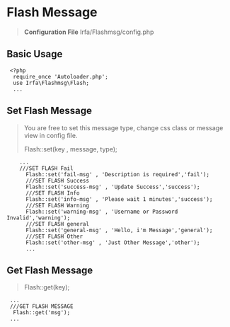 
# Flash Message

> **Configuration File** 
> Irfa/Flashmsg/config.php

  
**<h2>Basic Usage</h2>**
 

     <?php 
      require_once 'Autoloader.php';
      use Irfa\Flashmsg\Flash;
      ...

<h2>Set Flash Message</h2>

> You are free to set this message type, change css class or message
> view in config file.
> 
>  Flash::set(key , message, type);

   

        ...
        ///SET FLASH Fail
          Flash::set('fail-msg' , 'Description is required','fail');
          ///SET FLASH Success
          Flash::set('success-msg' , 'Update Success','success'); 
          ///SET FLASH Info
          Flash::set('info-msg' , 'Please wait 1 minutes','success');
          ///SET FLASH Warning
          Flash::set('warning-msg' , 'Username or Password Invalid','warning');
          ///SET FLASH general
          Flash::set('general-msg' , 'Hello, i'm Message','general');
          ///SET FLASH Other
          Flash::set('other-msg' , 'Just Other Message','other');
          ...

<h2>Get Flash Message</h2>

> Flash::get(key);

     ...
     ///GET FLASH MESSAGE
      Flash::get('msg');
     ...


